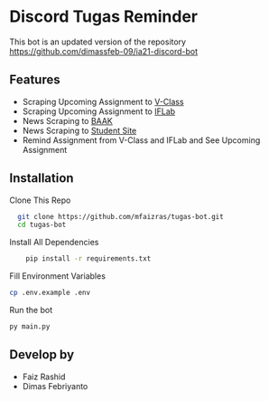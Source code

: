 # Discord Tugas Reminder
This bot is an updated version of the repository <a href="https://github.com/dimassfeb-09/ia21-discord-bot">https://github.com/dimassfeb-09/ia21-discord-bot</a>
## Features

- Scraping Upcoming Assignment to [V-Class](https://v-class.gunadarma.ac.id/)
- Scraping Upcoming Assignment to [IFLab](https://praktikum-iflab.gunadarma.ac.id/)
- News Scraping to [BAAK](https://baak.gunadarma.ac.id/berita)
- News Scraping to [Student Site](https://studentsite.gunadarma.ac.id/index.php/site/news)
- Remind Assignment from V-Class and IFLab and See Upcoming Assignment
## Installation

Clone This Repo

```bash
  git clone https://github.com/mfaizras/tugas-bot.git
  cd tugas-bot
```
Install All Dependencies
```bash
    pip install -r requirements.txt
```
Fill Environment Variables
```bash
cp .env.example .env
```
Run the bot
```bash
py main.py
```

## Develop by 
- Faiz Rashid
- Dimas Febriyanto
